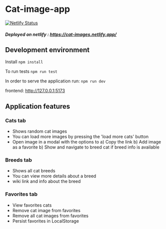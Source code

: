 # Cat-image-app

[![Netlify Status](https://api.netlify.com/api/v1/badges/b3bb3421-4a17-40b0-91a0-a77bf8d6df41/deploy-status)](https://app.netlify.com/sites/cat-images/deploys)

##### Deployed on netlify : https://cat-images.netlify.app/

## Development environment

Install
`npm install`

To run tests
`npm run test`

In order to serve the application run:
`npm run dev`

frontend: http://127.0.0.1:5173

## Application features

### Cats tab
- Shows random cat images
- You can load more images by pressing the 'load more cats' button
- Open image in a modal with the options to 
a) Copy the link b) Add image as a favorite b) Show and navigate to breed cat if breed info is available


### Breeds tab
- Shows all cat breeds
- You can view more details about a breed
- wiki link and info about the breed

### Favorites tab
- View favorites cats
- Remove cat image from favorites
- Remove all cat images from favorites
- Persist favorites in LocalStorage

